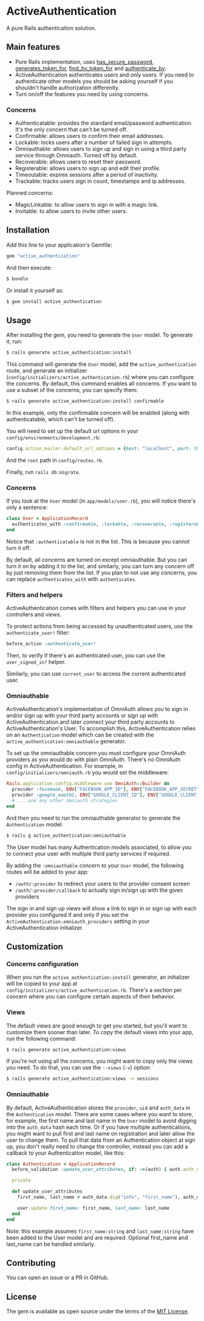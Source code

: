 # ActiveAuthentication

A pure Rails authentication solution.

## Main features

* Pure Rails implementation, uses [has_secure_password](https://api.rubyonrails.org/classes/ActiveModel/SecurePassword/ClassMethods.html#method-i-has_secure_password), [generates_token_for](https://api.rubyonrails.org/classes/ActiveRecord/TokenFor/ClassMethods.html#method-i-generates_token_for), [find_by_token_for](https://api.rubyonrails.org/classes/ActiveRecord/TokenFor/ClassMethods.html#method-i-find_by_token_for) and [authenticate_by](https://api.rubyonrails.org/classes/ActiveRecord/SecurePassword/ClassMethods.html#method-i-authenticate_by).
* ActiveAuthentication authenticates users and only users. If you need to authenticate other models you should be asking yourself if you shouldn't handle authorization differently.
* Turn on/off the features you need by using concerns.

### Concerns

* Authenticatable: provides the standard email/password authentication. It's the only concern that can't be turned off.
* Confirmable: allows users to confirm their email addresses.
* Lockable: locks users after a number of failed sign in attempts.
* Omniauthable: allows users to sign up and sign in using a third party service through Omniauth. Turned off by default.
* Recoverable: allows users to reset their password.
* Registerable: allows users to sign up and edit their profile.
* Timeoutable: expires sessions after a period of inactivity.
* Trackable: tracks users sign in count, timestamps and ip addresses.

Planned concerns:

* MagicLinkable: to allow users to sign in with a magic link.
* Invitable: to allow users to invite other users.

## Installation

Add this line to your application's Gemfile:

```ruby
gem "active_authentication"
```

And then execute:

```bash
$ bundle
```

Or install it yourself as:

```bash
$ gem install active_authentication
```

## Usage

After installing the gem, you need to generate the `User` model. To generate it, run:

```bash
$ rails generate active_authentication:install
```

This command will generate the `User` model, add the `active_authentication` route, and generate an initializer (`config/initializers/active_authentication.rb`) where you can configure the concerns. By default, this command enables all concerns. If you want to use a subset of the concerns, you can specify them:

```bash
$ rails generate active_authentication:install confirmable
```

In this example, only the confirmable concern will be enabled (along with authenticatable, which can't be turned off).

You will need to set up the default url options in your `config/environments/development.rb`:

```ruby
config.action_mailer.default_url_options = {host: "localhost", port: 3000}
```

And the `root` path in `config/routes.rb`.

Finally, run `rails db:migrate`.

### Concerns

If you look at the `User` model (in `app/models/user.rb`), you will notice there's only a sentence:

```ruby
class User < ApplicationRecord
  authenticates_with :confirmable, :lockable, :recoverable, :registerable, :timeoutable, :trackable
end
```

Notice that `:authenticatable` is not in the list. This is because you cannot turn it off.

By default, all concerns are turned on except omniauthable. But you can turn it on by adding it to the list, and similarly, you can turn any concern off by just removing them from the list. If you plan to not use any concerns, you can replace `authenticates_with` with `authenticates`.

### Filters and helpers

ActiveAuthentication comes with filters and helpers you can use in your controllers and views.

To protect actions from being accessed by unauthenticated users, use the `authenticate_user!` filter:

```ruby
before_action :authenticate_user!
```

Then, to verify if there's an authenticated user, you can use the `user_signed_in?` helper.

Similarly, you can use `current_user` to access the current authenticated user.

### Omniauthable

ActiveAuthentication's implementation of OmniAuth allows you to sign in and/or sign up with your third party accounts or sign up with ActiveAuthentication and later connect your third party accounts to ActiveAuthentication's User. To accomplish this, ActiveAuthentication relies on an `Authentication` model which can be created with the `active_authentication:omniauthable` generator.

To set up the omniauthable concern you must configure your OmniAuth providers as you would do with plain OmniAuth. There's no OmniAuth config in ActiveAuthentication. For example, in `config/initializers/omniauth.rb` you would set the middleware:

```ruby
Rails.application.config.middleware.use OmniAuth::Builder do
  provider :facebook, ENV["FACEBOOK_APP_ID"], ENV["FACEBOOK_APP_SECRET"]
  provider :google_oauth2, ENV["GOOGLE_CLIENT_ID"], ENV["GOOGLE_CLIENT_SECRET"]
  # ... and any other omniauth strategies
end
```

And then you need to run the omniauthable generator to generate the `Authentication` model:

```bash
$ rails g active_authentication:omniauthable
```

The User model has many Authentication models associated, to allow you to connect your user with multiple third party services if required.

By adding the `:omniauthable` concern to your `User` model, the following routes will be added to your app:

* `/auth/:provider` to redirect your users to the provider consent screen
* `/auth/:provider/callback` to actually sign in/sign up with the given providers

The sign in and sign up views will show a link to sign in or sign up with each provider you configured if and only if you set the `ActiveAuthentication.omniauth_providers` setting in your ActiveAuthentication initializer.

## Customization

### Concerns configuration

When you run the `active_authentication:install` generator, an initializer will be copied to your app at `config/initializers/active_authentication.rb`. There's a section per concern where you can configure certain aspects of their behavior.

### Views

The default views are good enough to get you started, but you'll want to customize them sooner than later. To copy the default views into your app, run the following command:

```bash
$ rails generate active_authentication:views
```

If you're not using all the concerns, you might want to copy only the views you need. To do that, you can use the `--views` (`-v`) option:

```bash
$ rails generate active_authentication:views -v sessions
```

### Omniauthable

By default, ActiveAuthentication stores the `provider`, `uid` and `auth_data` in the `Authentication` model. There are some cases where you want to store, for example, the first name and last name in the `User` model to avoid digging into the `auth_data` hash each time. Or if you have multiple authentications, you might want to pull first and last name on registration and later allow the user to change them. To pull that data from an Authentication object at sign up, you don't really need to change the controller, instead you can add a callback to your Authentication model, like this:

```ruby
class Authentication < ApplicationRecord
  before_validation :update_user_attributes, if: ->(auth) { auth.auth_data.present? && auth.user.present? }

  private

  def update_user_attributes
    first_name, last_name = auth_data.dig("info", "first_name"), auth_data.dig("info", "last_name")

    user.update first_name: first_name, last_name: last_name
  end
end
```

Note: this example assumes `first_name:string` and `last_name:string` have been added to the User model and are required. Optional first_name and last_name can be handled similarly.

## Contributing

You can open an issue or a PR in GitHub.

## License

The gem is available as open source under the terms of the [MIT License](https://opensource.org/licenses/MIT).
